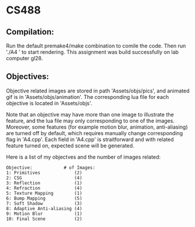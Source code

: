 # CS488

## Compilation:
  Run the default premake4/make combination to comile the code.
  Then run './A4 <lua filepath>' to start rendering.
  This assignment was build successfully on lab computer gl28.

## Objectives:
  Objective related images are stored in path 'Assets/objs/pics', and animated
  gif is in 'Assets/objs/animation'. The  corresponding lua file for each objective
  is located in 'Assets/objs'. 

  Note that an objective may have more than one image to illustrate the feature, and the 
  lua file may only corresponding to one of the images. Moreover, some features (for example
  motion blur, animation, anti-aliasing) are turned off by default, which requires manually
  change corresponding flag in 'A4.cpp'. Each field in 'A4.cpp' is straitforward and with
  related feature turned on, expected scene will be generated.

  Here is a list of my objectves and the number of images related:
  
    Objective:            # of Images:
    1: Primitives             (2)
    2: CSG                    (4)
    3: Reflection             (1)
    4: Refraction             (4)
    5: Texture Mapping        (1)
    6: Bump Mapping           (5)
    7: Soft Shadow            (3)
    8: Adaptive Anti-aliasing (4)
    9: Motion Blur            (1)
    10: Final Scene           (2)